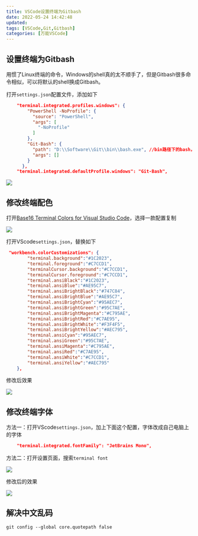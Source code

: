 ```yaml
---
title: VSCode设置终端为Gitbash
date: 2022-05-24 14:42:48
updated:
tags: [VSCode,Git,Gitbash]
categories: [万能VSCode]
---
```


## 设置终端为Gitbash
用惯了Linux终端的命令，Windows的shell真的太不顺手了，但是Gitbash很多命令相似，可以将默认的shell换成Gitbash。

打开`settings.json`配置文件，添加如下

```JSON
    "terminal.integrated.profiles.windows": {
        "PowerShell -NoProfile": {
          "source": "PowerShell",
          "args": [
            "-NoProfile"
          ]
        },
        "Git-Bash": {
          "path": "D:\\Software\\Git\\bin\\bash.exe", //bin路径下的bash，不是git-bash.exe。否则会打开外部窗口
          "args": []
        }
      },
    "terminal.integrated.defaultProfile.windows": "Git-Bash",
```

![](https://picbed-1311007548.cos.ap-shanghai.myqcloud.com/markdown_picbed/img/202204301517302.png)

## 修改终端配色

打开[Base16 Terminal Colors for Visual Studio Code](https://glitchbone.github.io/vscode-base16-term/#/)，选择一款配置复制

![](https://picbed-1311007548.cos.ap-shanghai.myqcloud.com/markdown_picbed/img/202204301515778.png)



打开VScode`settings.json`，替换如下

```JSON
 "workbench.colorCustomizations": {
        "terminal.background":"#1C2023",
        "terminal.foreground":"#C7CCD1",
        "terminalCursor.background":"#C7CCD1",
        "terminalCursor.foreground":"#C7CCD1",
        "terminal.ansiBlack":"#1C2023",
        "terminal.ansiBlue":"#AE95C7",
        "terminal.ansiBrightBlack":"#747C84",
        "terminal.ansiBrightBlue":"#AE95C7",
        "terminal.ansiBrightCyan":"#95AEC7",
        "terminal.ansiBrightGreen":"#95C7AE",
        "terminal.ansiBrightMagenta":"#C795AE",
        "terminal.ansiBrightRed":"#C7AE95",
        "terminal.ansiBrightWhite":"#F3F4F5",
        "terminal.ansiBrightYellow":"#AEC795",
        "terminal.ansiCyan":"#95AEC7",
        "terminal.ansiGreen":"#95C7AE",
        "terminal.ansiMagenta":"#C795AE",
        "terminal.ansiRed":"#C7AE95",
        "terminal.ansiWhite":"#C7CCD1",
        "terminal.ansiYellow":"#AEC795"
    },
```

修改后效果

![](https://picbed-1311007548.cos.ap-shanghai.myqcloud.com/markdown_picbed/img/202204301517302.png)

## 修改终端字体

方法一：打开VScode`settings.json`，加上下面这个配置，字体改成自己电脑上的字体

```JSON
    "terminal.integrated.fontFamily": "JetBrains Mono",

```

方法二：打开设置页面，搜索`terminal font` 

![](https://picbed-1311007548.cos.ap-shanghai.myqcloud.com/markdown_picbed/img/20220524142319.png)

修改后的效果

![](https://picbed-1311007548.cos.ap-shanghai.myqcloud.com/markdown_picbed/img/20220524142612.png)

## 解决中文乱码

```
git config --global core.quotepath false
```
 
